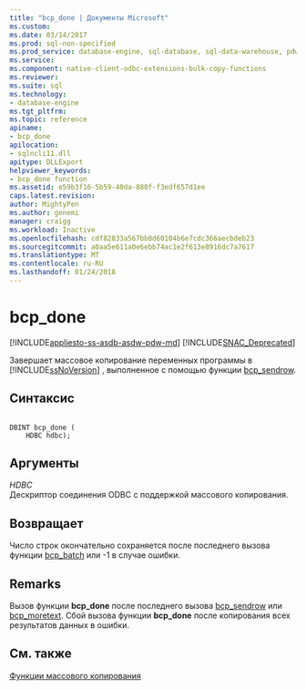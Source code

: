```yaml
---
title: "bcp_done | Документы Microsoft"
ms.custom: 
ms.date: 03/14/2017
ms.prod: sql-non-specified
ms.prod_service: database-engine, sql-database, sql-data-warehouse, pdw
ms.service: 
ms.component: native-client-odbc-extensions-bulk-copy-functions
ms.reviewer: 
ms.suite: sql
ms.technology:
- database-engine
ms.tgt_pltfrm: 
ms.topic: reference
apiname:
- bcp_done
apilocation:
- sqlncli11.dll
apitype: DLLExport
helpviewer_keywords:
- bcp_done function
ms.assetid: e59b3f16-5b59-40da-880f-f3edf657d1ee
caps.latest.revision: 
author: MightyPen
ms.author: genemi
manager: craigg
ms.workload: Inactive
ms.openlocfilehash: cdf82833a567bb0d60104b6e7cdc366aecbdeb23
ms.sourcegitcommit: a0aa5e611a0e6ebb74ac1e2f613e8916dc7a7617
ms.translationtype: MT
ms.contentlocale: ru-RU
ms.lasthandoff: 01/24/2018
---
```

# <a name="bcpdone"></a>bcp_done
[!INCLUDE[appliesto-ss-asdb-asdw-pdw-md](../../includes/appliesto-ss-asdb-asdw-pdw-md.md)]
[!INCLUDE[SNAC_Deprecated](../../includes/snac-deprecated.md)]

  Завершает массовое копирование переменных программы в [!INCLUDE[ssNoVersion](../../includes/ssnoversion-md.md)] , выполненное с помощью функции [bcp_sendrow](../../relational-databases/native-client-odbc-extensions-bulk-copy-functions/bcp-sendrow.md).  
  
## <a name="syntax"></a>Синтаксис  
  
```  
  
DBINT bcp_done (  
    HDBC hdbc);  
```  
  
## <a name="arguments"></a>Аргументы  
 *HDBC*  
 Дескриптор соединения ODBC с поддержкой массового копирования.  
  
## <a name="returns"></a>Возвращает  
 Число строк окончательно сохраняется после последнего вызова функции [bcp_batch](../../relational-databases/native-client-odbc-extensions-bulk-copy-functions/bcp-batch.md) или -1 в случае ошибки.  
  
## <a name="remarks"></a>Remarks  
 Вызов функции **bcp_done** после последнего вызова [bcp_sendrow](../../relational-databases/native-client-odbc-extensions-bulk-copy-functions/bcp-sendrow.md) или [bcp_moretext](../../relational-databases/native-client-odbc-extensions-bulk-copy-functions/bcp-moretext.md). Сбой вызова функции **bcp_done** после копирования всех результатов данных в ошибки.  
  
## <a name="see-also"></a>См. также  
 [Функции массового копирования](../../relational-databases/native-client-odbc-extensions-bulk-copy-functions/sql-server-driver-extensions-bulk-copy-functions.md)  
  
  
